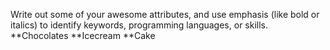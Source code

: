 Write out some of your awesome attributes, and use emphasis (like bold or italics) to identify keywords, programming languages, or skills.
**Chocolates 
**Icecream
**Cake
